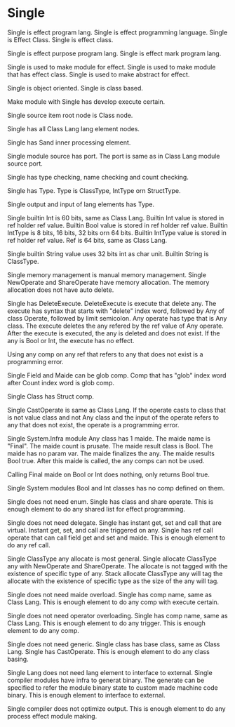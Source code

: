 # Single

Single is effect program lang.
Single is effect programming language.
Single is Effect Class.
Single is effect class.

Single is effect purpose program lang.
Single is effect mark program lang.

Single is used to make module for effect.
Single is used to make module that has effect class.
Single is used to make abstract for effect.

Single is object oriented.
Single is class based.

Make module with Single has develop execute certain.

Single source item root node is Class node.

Single has all Class Lang lang element nodes.

Single has Sand inner processing element.

Single module source has port.
The port is same as in Class Lang module source port.

Single has type checking, name checking and count checking.

Single has Type.
Type is ClassType, IntType orn StructType.

Single output and input of lang elements has Type.

Single builtin Int is 60 bits, same as Class Lang.
Builtin Int value is stored in ref holder ref value.
Builtin Bool value is stored in ref holder ref value.
Builtin IntType is 8 bits, 16 bits, 32 bits orn 64 bits.
Builtin IntType value is stored in ref holder ref value.
Ref is 64 bits, same as Class Lang.

Single builtin String value uses 32 bits int as char unit.
Builtin String is ClassType.

Single memory management is manual memory management.
Single NewOperate and ShareOperate have memory allocation.
The memory allocation does not have auto delete.

Single has DeleteExecute.
DeleteExecute is execute that delete any.
The execute has syntax that starts with "delete" index word, 
followed by Any of class Operate, followed by limit semicolon.
Any operate has type that is Any class.
The execute deletes the any refered by the ref value of Any operate.
After the execute is executed, the any is deleted and does not exist.
If the any is Bool or Int, the execute has no effect.

Using any comp on any ref that refers to any that does not exist is a programming error.

Single Field and Maide can be glob comp.
Comp that has "glob" index word after Count index word is glob comp.

Single Class has Struct comp.

Single CastOperate is same as Class Lang.
If the operate casts to class that is not value class and not Any class and 
the input of the operate refers to any that does not exist, 
the operate is a programming error.

Single System.Infra module Any class has 1 maide.
The maide name is "Final".
The maide count is prusate.
The maide result class is Bool.
The maide has no param var.
The maide finalizes the any.
The maide results Bool true.
After this maide is called, the any comps can not be used.

Calling Final maide on Bool or Int does nothing, only returns Bool true. 

Single System modules Bool and Int classes has no comp defined on them.

Single does not need enum.
Single has class and share operate.
This is enough element to do any shared list for effect programming.

Single does not need delegate.
Single has instant get, set and call that are virtual.
Instant get, set, and call are triggered on any.
Single has ref call operate that can call field get and set and maide. 
This is enough element to do any ref call. 

Single ClassType any allocate is most general.
Single allocate ClassType any with NewOperate and ShareOperate.
The allocate is not tagged with the existence of specific type of any.
Stack allocate ClassType any will tag the allocate with the existence of specific type as the size of the any will tag.

Single does not need maide overload.
Single has comp name, same as Class Lang.
This is enough element to do any comp with execute certain.

Single does not need operator overloading.
Single has comp name, same as Class Lang.
This is enough element to do any trigger.
This is enough element to do any comp.

Single does not need generic.
Single class has base class, same as Class Lang.
Single has CastOperate.
This is enough element to do any class basing.

Single Lang does not need lang element to interface to external.
Single compiler modules have infra to generat binary.
The generate can be specified to refer the module binary state to custom made machine code binary.
This is enough element to interface to external.

Single compiler does not optimize output.
This is enough element to do any process effect module making.